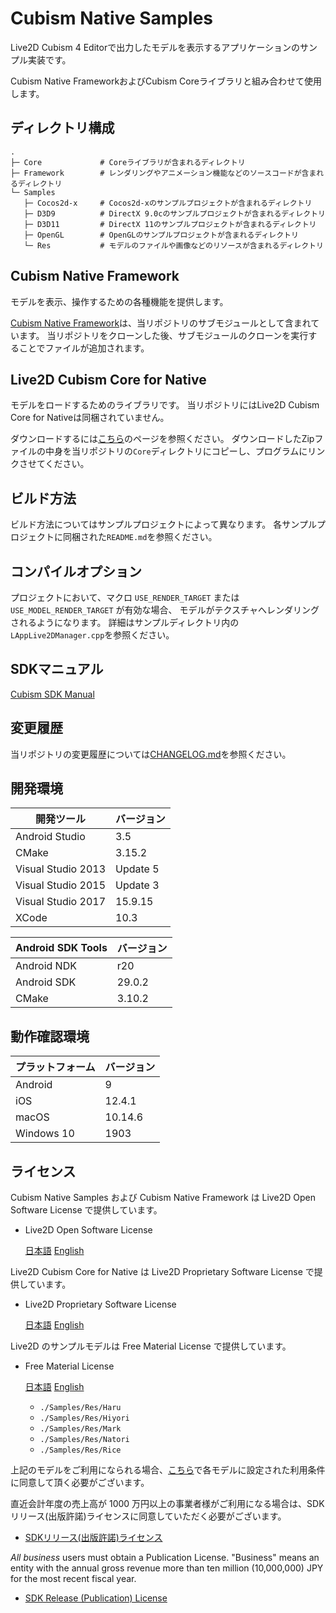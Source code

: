 ﻿# Cubism Native Samples

Live2D Cubism 4 Editorで出力したモデルを表示するアプリケーションのサンプル実装です。

Cubism Native FrameworkおよびCubism Coreライブラリと組み合わせて使用します。


## ディレクトリ構成

```
.
├─ Core             # Coreライブラリが含まれるディレクトリ
├─ Framework        # レンダリングやアニメーション機能などのソースコードが含まれるディレクトリ
└─ Samples
   ├─ Cocos2d-x     # Cocos2d-xのサンプルプロジェクトが含まれるディレクトリ
   ├─ D3D9          # DirectX 9.0cのサンプルプロジェクトが含まれるディレクトリ
   ├─ D3D11         # DirectX 11のサンプルプロジェクトが含まれるディレクトリ
   ├─ OpenGL        # OpenGLのサンプルプロジェクトが含まれるディレクトリ
   └─ Res           # モデルのファイルや画像などのリソースが含まれるディレクトリ
```


## Cubism Native Framework

モデルを表示、操作するための各種機能を提供します。

[Cubism Native Framework](https://github.com/Live2D/CubismNativeFramework)は、当リポジトリのサブモジュールとして含まれています。
当リポジトリをクローンした後、サブモジュールのクローンを実行することでファイルが追加されます。


## Live2D Cubism Core for Native

モデルをロードするためのライブラリです。
当リポジトリにはLive2D Cubism Core for Nativeは同梱されていません。

ダウンロードするには[こちら](https://www.live2d.com/download/cubism-sdk/download-native/)のページを参照ください。
ダウンロードしたZipファイルの中身を当リポジトリの`Core`ディレクトリにコピーし、プログラムにリンクさせてください。


## ビルド方法

ビルド方法についてはサンプルプロジェクトによって異なります。
各サンプルプロジェクトに同梱された`README.md`を参照ください。


## コンパイルオプション

プロジェクトにおいて、マクロ `USE_RENDER_TARGET` または `USE_MODEL_RENDER_TARGET` が有効な場合、
モデルがテクスチャへレンダリングされるようになります。
詳細はサンプルディレクトリ内の`LAppLive2DManager.cpp`を参照ください。


## SDKマニュアル

[Cubism SDK Manual](https://docs.live2d.com/cubism-sdk-manual/top/)


## 変更履歴

当リポジトリの変更履歴については[CHANGELOG.md](/CHANGELOG.md)を参照ください。


## 開発環境

| 開発ツール | バージョン |
| --- | --- |
| Android Studio | 3.5 |
| CMake | 3.15.2 |
| Visual Studio 2013 | Update 5 |
| Visual Studio 2015 | Update 3 |
| Visual Studio 2017 | 15.9.15 |
| XCode | 10.3 |

| Android SDK Tools | バージョン |
| --- | --- |
| Android NDK | r20 |
| Android SDK | 29.0.2 |
| CMake | 3.10.2 |

## 動作確認環境

| プラットフォーム | バージョン |
| --- | --- |
| Android | 9 |
| iOS | 12.4.1 |
| macOS | 10.14.6 |
| Windows 10 | 1903 |


## ライセンス

Cubism Native Samples および Cubism Native Framework は Live2D Open Software License で提供しています。
- Live2D Open Software License

  [日本語](https://www.live2d.com/eula/live2d-open-software-license-agreement_jp.html)
  [English](https://www.live2d.com/eula/live2d-open-software-license-agreement_en.html)

Live2D Cubism Core for Native は Live2D Proprietary Software License で提供しています。
-  Live2D Proprietary Software License

   [日本語](https://www.live2d.com/eula/live2d-proprietary-software-license-agreement_jp.html)
   [English](https://www.live2d.com/eula/live2d-proprietary-software-license-agreement_en.html)

Live2D のサンプルモデルは Free Material License で提供しています。
- Free Material License

  [日本語](https://www.live2d.com/eula/live2d-free-material-license-agreement_jp.html)
  [English](https://www.live2d.com/eula/live2d-free-material-license-agreement_en.html)
  -  `./Samples/Res/Haru`
  -  `./Samples/Res/Hiyori`
  -  `./Samples/Res/Mark`
  -  `./Samples/Res/Natori`
  -  `./Samples/Res/Rice`

上記のモデルをご利用になられる場合、[こちら](https://docs.live2d.com/cubism-editor-manual/sample-model/)で各モデルに設定された利用条件に同意して頂く必要がございます。

直近会計年度の売上高が 1000 万円以上の事業者様がご利用になる場合は、SDKリリース(出版許諾)ライセンスに同意していただく必要がございます。
- [SDKリリース(出版許諾)ライセンス](https://www.live2d.com/ja/products/releaselicense)

*All business* users must obtain a Publication License. "Business" means an entity with the annual gross revenue more than ten million (10,000,000) JPY for the most recent fiscal year.
- [SDK Release (Publication) License](https://www.live2d.com/en/products/releaselicense)
